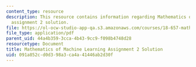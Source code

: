 ```yaml
---
content_type: resource
description: This resource contains information regarding Mathematics of machine learning
  assignment 2 solution.
file: https://ol-ocw-studio-app-qa.s3.amazonaws.com/courses/18-657-mathematics-of-machine-learning-fall-2015/091a852cd0d398a3ca4a41446ab2d30f_MIT18_657F15_PS2_Sol.pdf
file_type: application/pdf
parent_uid: 44a4b359-3cca-4b43-9cc9-f098b4748d28
resourcetype: Document
title: Mathematics of Machine Learning Assignment 2 Solution
uid: 091a852c-d0d3-98a3-ca4a-41446ab2d30f
---
```

